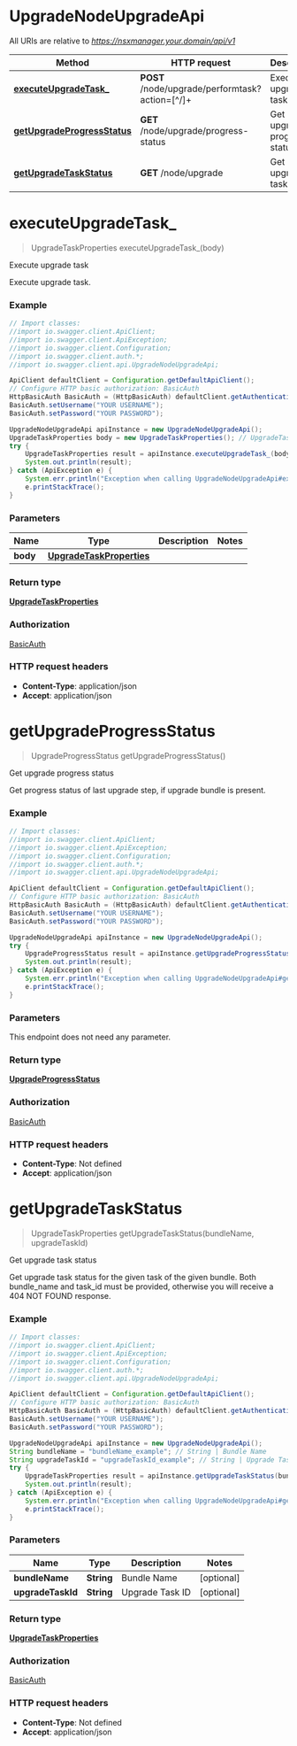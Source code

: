 # UpgradeNodeUpgradeApi

All URIs are relative to *https://nsxmanager.your.domain/api/v1*

Method | HTTP request | Description
------------- | ------------- | -------------
[**executeUpgradeTask_**](UpgradeNodeUpgradeApi.md#executeUpgradeTask_) | **POST** /node/upgrade/performtask?action&#x3D;[^/]+ | Execute upgrade task
[**getUpgradeProgressStatus**](UpgradeNodeUpgradeApi.md#getUpgradeProgressStatus) | **GET** /node/upgrade/progress-status | Get upgrade progress status
[**getUpgradeTaskStatus**](UpgradeNodeUpgradeApi.md#getUpgradeTaskStatus) | **GET** /node/upgrade | Get upgrade task status

<a name="executeUpgradeTask_"></a>
# **executeUpgradeTask_**
> UpgradeTaskProperties executeUpgradeTask_(body)

Execute upgrade task

Execute upgrade task. 

### Example
```java
// Import classes:
//import io.swagger.client.ApiClient;
//import io.swagger.client.ApiException;
//import io.swagger.client.Configuration;
//import io.swagger.client.auth.*;
//import io.swagger.client.api.UpgradeNodeUpgradeApi;

ApiClient defaultClient = Configuration.getDefaultApiClient();
// Configure HTTP basic authorization: BasicAuth
HttpBasicAuth BasicAuth = (HttpBasicAuth) defaultClient.getAuthentication("BasicAuth");
BasicAuth.setUsername("YOUR USERNAME");
BasicAuth.setPassword("YOUR PASSWORD");

UpgradeNodeUpgradeApi apiInstance = new UpgradeNodeUpgradeApi();
UpgradeTaskProperties body = new UpgradeTaskProperties(); // UpgradeTaskProperties | 
try {
    UpgradeTaskProperties result = apiInstance.executeUpgradeTask_(body);
    System.out.println(result);
} catch (ApiException e) {
    System.err.println("Exception when calling UpgradeNodeUpgradeApi#executeUpgradeTask_");
    e.printStackTrace();
}
```

### Parameters

Name | Type | Description  | Notes
------------- | ------------- | ------------- | -------------
 **body** | [**UpgradeTaskProperties**](UpgradeTaskProperties.md)|  |

### Return type

[**UpgradeTaskProperties**](UpgradeTaskProperties.md)

### Authorization

[BasicAuth](../README.md#BasicAuth)

### HTTP request headers

 - **Content-Type**: application/json
 - **Accept**: application/json

<a name="getUpgradeProgressStatus"></a>
# **getUpgradeProgressStatus**
> UpgradeProgressStatus getUpgradeProgressStatus()

Get upgrade progress status

Get progress status of last upgrade step, if upgrade bundle is present. 

### Example
```java
// Import classes:
//import io.swagger.client.ApiClient;
//import io.swagger.client.ApiException;
//import io.swagger.client.Configuration;
//import io.swagger.client.auth.*;
//import io.swagger.client.api.UpgradeNodeUpgradeApi;

ApiClient defaultClient = Configuration.getDefaultApiClient();
// Configure HTTP basic authorization: BasicAuth
HttpBasicAuth BasicAuth = (HttpBasicAuth) defaultClient.getAuthentication("BasicAuth");
BasicAuth.setUsername("YOUR USERNAME");
BasicAuth.setPassword("YOUR PASSWORD");

UpgradeNodeUpgradeApi apiInstance = new UpgradeNodeUpgradeApi();
try {
    UpgradeProgressStatus result = apiInstance.getUpgradeProgressStatus();
    System.out.println(result);
} catch (ApiException e) {
    System.err.println("Exception when calling UpgradeNodeUpgradeApi#getUpgradeProgressStatus");
    e.printStackTrace();
}
```

### Parameters
This endpoint does not need any parameter.

### Return type

[**UpgradeProgressStatus**](UpgradeProgressStatus.md)

### Authorization

[BasicAuth](../README.md#BasicAuth)

### HTTP request headers

 - **Content-Type**: Not defined
 - **Accept**: application/json

<a name="getUpgradeTaskStatus"></a>
# **getUpgradeTaskStatus**
> UpgradeTaskProperties getUpgradeTaskStatus(bundleName, upgradeTaskId)

Get upgrade task status

Get upgrade task status for the given task of the given bundle. Both bundle_name and task_id must be provided, otherwise you will receive a 404 NOT FOUND response. 

### Example
```java
// Import classes:
//import io.swagger.client.ApiClient;
//import io.swagger.client.ApiException;
//import io.swagger.client.Configuration;
//import io.swagger.client.auth.*;
//import io.swagger.client.api.UpgradeNodeUpgradeApi;

ApiClient defaultClient = Configuration.getDefaultApiClient();
// Configure HTTP basic authorization: BasicAuth
HttpBasicAuth BasicAuth = (HttpBasicAuth) defaultClient.getAuthentication("BasicAuth");
BasicAuth.setUsername("YOUR USERNAME");
BasicAuth.setPassword("YOUR PASSWORD");

UpgradeNodeUpgradeApi apiInstance = new UpgradeNodeUpgradeApi();
String bundleName = "bundleName_example"; // String | Bundle Name
String upgradeTaskId = "upgradeTaskId_example"; // String | Upgrade Task ID
try {
    UpgradeTaskProperties result = apiInstance.getUpgradeTaskStatus(bundleName, upgradeTaskId);
    System.out.println(result);
} catch (ApiException e) {
    System.err.println("Exception when calling UpgradeNodeUpgradeApi#getUpgradeTaskStatus");
    e.printStackTrace();
}
```

### Parameters

Name | Type | Description  | Notes
------------- | ------------- | ------------- | -------------
 **bundleName** | **String**| Bundle Name | [optional]
 **upgradeTaskId** | **String**| Upgrade Task ID | [optional]

### Return type

[**UpgradeTaskProperties**](UpgradeTaskProperties.md)

### Authorization

[BasicAuth](../README.md#BasicAuth)

### HTTP request headers

 - **Content-Type**: Not defined
 - **Accept**: application/json

